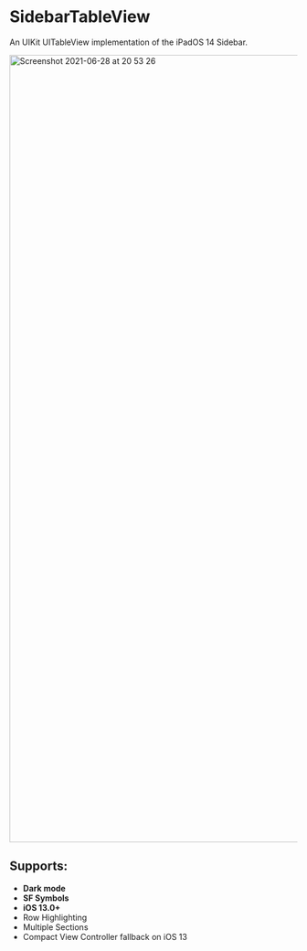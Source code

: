 # SidebarTableView

An UIKit UITableView implementation of the iPadOS 14 Sidebar.

<img width="1379" alt="Screenshot 2021-06-28 at 20 53 26" src="https://user-images.githubusercontent.com/14315425/123688903-e53f9780-d852-11eb-821e-21f9724c699d.png">

## Supports:
  * __Dark mode__
  * __SF Symbols__
  * __iOS 13.0+__
  * Row Highlighting
  * Multiple Sections
  * Compact View Controller fallback on iOS 13
